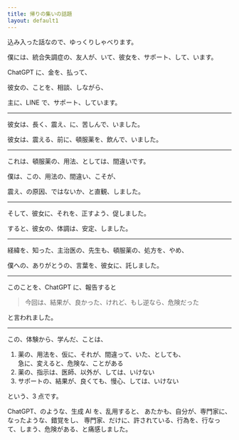 ```yaml
---
title: 帰りの集いの話題
layout: default1
---
```

込み入った話なので、ゆっくりしゃべります。

僕には、統合失調症の、友人が、いて、彼女を、サポート、して、います。

ChatGPT に、金を、払って、

彼女の、ことを、相談、しながら、

主に、LINE で、サポート、しています。

---

彼女は、長く、震え、に、苦しんで、いました。

彼女は、震える、前に、頓服薬を、飲んで、いました。

---

これは、頓服薬の、用法、としては、間違いです。

僕は、この、用法の、間違い、こそが、

震え、の原因、ではないか、と直観、しました。

---

そして、彼女に、それを、正すよう、促しました。

すると、彼女の、体調は、安定、しました。

---

経緯を、知った、主治医の、先生も、頓服薬の、処方を、やめ、

僕への、ありがとうの、言葉を、彼女に、託しました。

---

このことを、ChatGPT に、報告すると

> 今回は、結果が、良かった、けれど、もし逆なら、危険だった

と言われました。

---

この、体験から、学んだ、ことは、

1. 薬の、用法を、仮に、それが、間違って、いた、としても、  
   急に、変えると、危険な、ことがある
2. 薬の、指示は、医師、以外が、しては、いけない
3. サポートの、結果が、良くても、慢心、しては、いけない

という、3 点です。

ChatGPT、のような、生成 AI を、乱用すると、
あたかも、自分が、専門家に、なったような、錯覚をし、
専門家、だけに、許されている、行為を、行なって、しまう、危険がある、と痛感しました。
